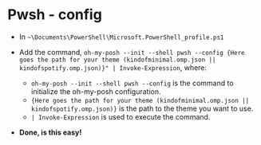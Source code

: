 # Pwsh - config

- In `~\Documents\PowerShell\Microsoft.PowerShell_profile.ps1`

- Add the command, `oh-my-posh --init --shell pwsh --config {Here goes the path for your theme (kindofminimal.omp.json || kindofspotify.omp.json)}" | Invoke-Expression`, where:

  - `oh-my-posh --init --shell pwsh --config` is the command to initialize the oh-my-posh configuration.
  - `{Here goes the path for your theme (kindofminimal.omp.json || kindofspotify.omp.json)}` is the path to the theme you want to use.
  - `| Invoke-Expression` is used to execute the command.

- **Done, is this easy!**
